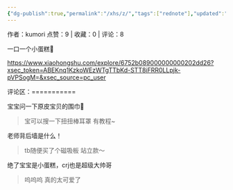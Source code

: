 ```yaml
---
{"dg-publish":true,"permalink":"/xhs/z/","tags":["rednote"],"updated":"2025-03-17T22:51:42.690+08:00"}
---
```


作者：kumori
点赞：9   |   收藏：0   |   评论：8

一口一个小蛋糕🥺

https://www.xiaohongshu.com/explore/6752b089000000000202dd26?xsec_token=ABEKnq1KzkoWEzWTgTTbKd-STT8iFRR0LLpjk-pVPSogM=&xsec_source=pc_user

评论区：===========

宝宝问一下原皮宝贝的围巾🔗

> 宝可以搜一下扭扭棒耳罩 有教程~

老师背后墙是什么！

> tb随便买了个磁吸板 站立款～

绝了宝宝是小蛋糕，crj也是超级大帅哥

> 呜呜呜 真的太可爱了